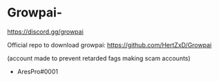 # Growpai-
https://discord.gg/growpai

Official repo to download growpai: https://github.com/HertZxD/Growpai

(account made to prevent retarded fags making scam accounts)

- AresPro#0001
